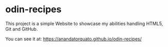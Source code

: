 # odin-recipes

This project is a simple Website to showcase my abilities handling HTML5, Git and GitHub. 

You can see it at:  https://anandatorquato.github.io/odin-recipes/